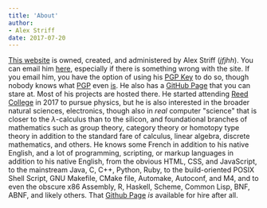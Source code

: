 ```yaml
---
title: 'About'
author:
- Alex Striff
date: 2017-07-20
---
```


[This website][] is owned, created, and administered by Alex Striff (*jfjhh*).
You can email him [here][], especially if there is something wrong with the
site. If you email him, you have the option of using his [PGP Key][] to do so,
though nobody knows what [PGP][] even [is][]. He also has a [GitHub Page][] that
you can stare at. Most of his projects are hosted there. He started attending
[Reed College][] in 2017 to pursue physics, but he is also interested in the
broader natural sciences, electronics, though also in *real* computer "science"
that is closer to the $\lambda$-calculus than to the silicon, and foundational
branches of mathematics such as group theory, category theory or homotopy type
theory in addition to the standard fare of calculus, linear algebra, discrete
mathematics, and others. He knows some French in addition to his native English,
and a lot of programming, scripting, or markup languages in addition to his
native English, from the obvious HTML, CSS, and JavaScript, to the mainstream
Java, C, C++, Python, Ruby, to the build-oriented POSIX Shell Script, GNU
Makefile, CMake file, Automake, Autoconf, and M4, and to even the obscure x86
Assembly, R, Haskell, Scheme, Common Lisp, BNF, ABNF, and likely others. That
[Github Page][] *is* available for hire after all.


[This website]: https://github.com/jfjhh/jfjhh.science
[here]: mailto:alex.striff1@gmail.com 'Email Address'
[GitHub Page]: https://github.com/jfjhh 'GitHub Page'
[PGP Key]: http://pgp.mit.edu/pks/lookup?op=get&search=0x0E277A8AF8BB96F1 'PGP Key'
[PGP]: http://openpgp.org/ 'OpenPGP'
[is]: https://en.wikipedia.org/wiki/Pretty_Good_Privacy 'Wikipedia PGP'
[Reed College]: http://www.reed.edu/ 'Reed College'

